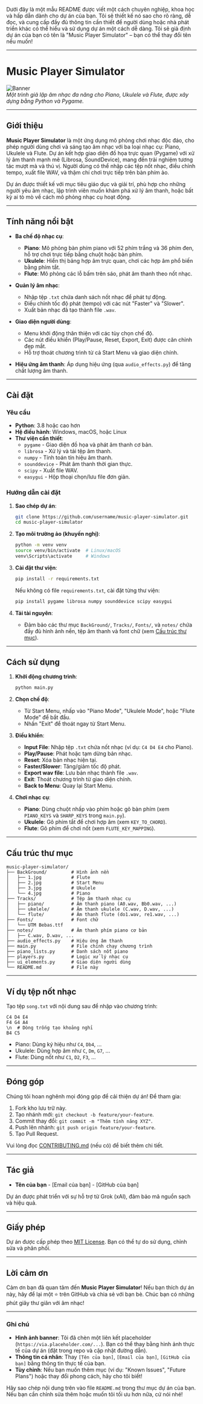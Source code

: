 Dưới đây là một mẫu README được viết một cách chuyên nghiệp, khoa học và hấp dẫn dành cho dự án của bạn. Tôi sẽ thiết kế nó sao cho rõ ràng, dễ đọc, và cung cấp đầy đủ thông tin cần thiết để người dùng hoặc nhà phát triển khác có thể hiểu và sử dụng dự án một cách dễ dàng. Tôi sẽ giả định dự án của bạn có tên là "Music Player Simulator" – bạn có thể thay đổi tên nếu muốn!

---

# Music Player Simulator

![Banner](https://via.placeholder.com/800x200.png?text=Music+Player+Simulator)  
*Một trình giả lập âm nhạc đa năng cho Piano, Ukulele và Flute, được xây dựng bằng Python và Pygame.*

---

## Giới thiệu

**Music Player Simulator** là một ứng dụng mô phỏng chơi nhạc độc đáo, cho phép người dùng chơi và sáng tạo âm nhạc với ba loại nhạc cụ: Piano, Ukulele và Flute. Dự án kết hợp giao diện đồ họa trực quan (Pygame) với xử lý âm thanh mạnh mẽ (Librosa, SoundDevice), mang đến trải nghiệm tương tác mượt mà và thú vị. Người dùng có thể nhập các tệp nốt nhạc, điều chỉnh tempo, xuất file WAV, và thậm chí chơi trực tiếp trên bàn phím ảo.

Dự án được thiết kế với mục tiêu giáo dục và giải trí, phù hợp cho những người yêu âm nhạc, lập trình viên muốn khám phá xử lý âm thanh, hoặc bất kỳ ai tò mò về cách mô phỏng nhạc cụ hoạt động.

---

## Tính năng nổi bật

- **Ba chế độ nhạc cụ**:
  - **Piano**: Mô phỏng bàn phím piano với 52 phím trắng và 36 phím đen, hỗ trợ chơi trực tiếp bằng chuột hoặc bàn phím.
  - **Ukulele**: Hiển thị bảng hợp âm trực quan, chơi các hợp âm phổ biến bằng phím tắt.
  - **Flute**: Mô phỏng các lỗ bấm trên sáo, phát âm thanh theo nốt nhạc.

- **Quản lý âm nhạc**:
  - Nhập tệp `.txt` chứa danh sách nốt nhạc để phát tự động.
  - Điều chỉnh tốc độ phát (tempo) với các nút "Faster" và "Slower".
  - Xuất bản nhạc đã tạo thành file `.wav`.

- **Giao diện người dùng**:
  - Menu khởi động thân thiện với các tùy chọn chế độ.
  - Các nút điều khiển (Play/Pause, Reset, Export, Exit) được căn chỉnh đẹp mắt.
  - Hỗ trợ thoát chương trình từ cả Start Menu và giao diện chính.

- **Hiệu ứng âm thanh**: Áp dụng hiệu ứng (qua `audio_effects.py`) để tăng chất lượng âm thanh.

---

## Cài đặt

### Yêu cầu
- **Python**: 3.8 hoặc cao hơn
- **Hệ điều hành**: Windows, macOS, hoặc Linux
- **Thư viện cần thiết**:
  - `pygame` - Giao diện đồ họa và phát âm thanh cơ bản.
  - `librosa` - Xử lý và tải tệp âm thanh.
  - `numpy` - Tính toán tín hiệu âm thanh.
  - `sounddevice` - Phát âm thanh thời gian thực.
  - `scipy` - Xuất file WAV.
  - `easygui` - Hộp thoại chọn/lưu file đơn giản.

### Hướng dẫn cài đặt
1. **Sao chép dự án**:
   ```bash
   git clone https://github.com/username/music-player-simulator.git
   cd music-player-simulator
   ```

2. **Tạo môi trường ảo (khuyến nghị)**:
   ```bash
   python -m venv venv
   source venv/bin/activate  # Linux/macOS
   venv\Scripts\activate     # Windows
   ```

3. **Cài đặt thư viện**:
   ```bash
   pip install -r requirements.txt
   ```
   Nếu không có file `requirements.txt`, cài đặt từng thư viện:
   ```bash
   pip install pygame librosa numpy sounddevice scipy easygui
   ```

4. **Tải tài nguyên**:
   - Đảm bảo các thư mục `BackGround/`, `Tracks/`, `Fonts/`, và `notes/` chứa đầy đủ hình ảnh nền, tệp âm thanh và font chữ (xem [Cấu trúc thư mục](#cấu-trúc-thư-mục)).

---

## Cách sử dụng

1. **Khởi động chương trình**:
   ```bash
   python main.py
   ```

2. **Chọn chế độ**:
   - Từ Start Menu, nhấp vào "Piano Mode", "Ukulele Mode", hoặc "Flute Mode" để bắt đầu.
   - Nhấn "Exit" để thoát ngay từ Start Menu.

3. **Điều khiển**:
   - **Input File**: Nhập tệp `.txt` chứa nốt nhạc (ví dụ: `C4 D4 E4` cho Piano).
   - **Play/Pause**: Phát hoặc tạm dừng bản nhạc.
   - **Reset**: Xóa bản nhạc hiện tại.
   - **Faster/Slower**: Tăng/giảm tốc độ phát.
   - **Export wav file**: Lưu bản nhạc thành file `.wav`.
   - **Exit**: Thoát chương trình từ giao diện chính.
   - **Back to Menu**: Quay lại Start Menu.

4. **Chơi nhạc cụ**:
   - **Piano**: Dùng chuột nhấp vào phím hoặc gõ bàn phím (xem `PIANO_KEYS` và `SHARP_KEYS` trong `main.py`).
   - **Ukulele**: Gõ phím tắt để chơi hợp âm (xem `KEY_TO_CHORD`).
   - **Flute**: Gõ phím để chơi nốt (xem `FLUTE_KEY_MAPPING`).

---

## Cấu trúc thư mục

```
music-player-simulator/
├── BackGround/         # Hình ảnh nền
│   ├── 1.jpg           # Flute
│   ├── 2.jpg           # Start Menu
│   ├── 3.jpg           # Ukulele
│   └── 4.jpg           # Piano
├── Tracks/             # Tệp âm thanh nhạc cụ
│   ├── piano/          # Âm thanh piano (A0.wav, Bb0.wav, ...)
│   ├── ukelele/        # Âm thanh ukulele (C.wav, D.wav, ...)
│   └── flute/          # Âm thanh flute (do1.wav, re1.wav, ...)
├── Fonts/              # Font chữ
│   └── UTM Bebas.ttf
├── notes/              # Âm thanh phím piano cơ bản
│   ├── C.wav, D.wav, ...
├── audio_effects.py    # Hiệu ứng âm thanh
├── main.py             # File chính chạy chương trình
├── piano_lists.py      # Danh sách nốt piano
├── players.py          # Logic xử lý nhạc cụ
├── ui_elements.py      # Giao diện người dùng
└── README.md           # File này
```

---

## Ví dụ tệp nốt nhạc

Tạo tệp `song.txt` với nội dung sau để nhập vào chương trình:
```
C4 D4 E4
F4 G4 A4
\n  # Dòng trống tạo khoảng nghỉ
B4 C5
```
- Piano: Dùng ký hiệu như `C4`, `Db4`, ...
- Ukulele: Dùng hợp âm như `C`, `Dm`, `G7`, ...
- Flute: Dùng nốt như `C1`, `D2`, `F3`, ...

---

## Đóng góp

Chúng tôi hoan nghênh mọi đóng góp để cải thiện dự án! Để tham gia:
1. Fork kho lưu trữ này.
2. Tạo nhánh mới: `git checkout -b feature/your-feature`.
3. Commit thay đổi: `git commit -m "Thêm tính năng XYZ"`.
4. Push lên nhánh: `git push origin feature/your-feature`.
5. Tạo Pull Request.

Vui lòng đọc [CONTRIBUTING.md](CONTRIBUTING.md) (nếu có) để biết thêm chi tiết.

---

## Tác giả

- **Tên của bạn** - [Email của bạn] - [GitHub của bạn]

Dự án được phát triển với sự hỗ trợ từ Grok (xAI), đảm bảo mã nguồn sạch và hiệu quả.

---

## Giấy phép

Dự án được cấp phép theo [MIT License](LICENSE). Bạn có thể tự do sử dụng, chỉnh sửa và phân phối.

---

## Lời cảm ơn

Cảm ơn bạn đã quan tâm đến **Music Player Simulator**! Nếu bạn thích dự án này, hãy để lại một ⭐ trên GitHub và chia sẻ với bạn bè. Chúc bạn có những phút giây thư giãn với âm nhạc!

---

### Ghi chú
- **Hình ảnh banner**: Tôi đã chèn một liên kết placeholder (`https://via.placeholder.com/...`). Bạn có thể thay bằng hình ảnh thực tế của dự án (đặt trong repo và cập nhật đường dẫn).
- **Thông tin cá nhân**: Thay `[Tên của bạn]`, `[Email của bạn]`, `[GitHub của bạn]` bằng thông tin thực tế của bạn.
- **Tùy chỉnh**: Nếu bạn muốn thêm mục (ví dụ: "Known Issues", "Future Plans") hoặc thay đổi phong cách, hãy cho tôi biết!

Hãy sao chép nội dung trên vào file `README.md` trong thư mục dự án của bạn. Nếu bạn cần chỉnh sửa thêm hoặc muốn tôi tối ưu hơn nữa, cứ nói nhé!
